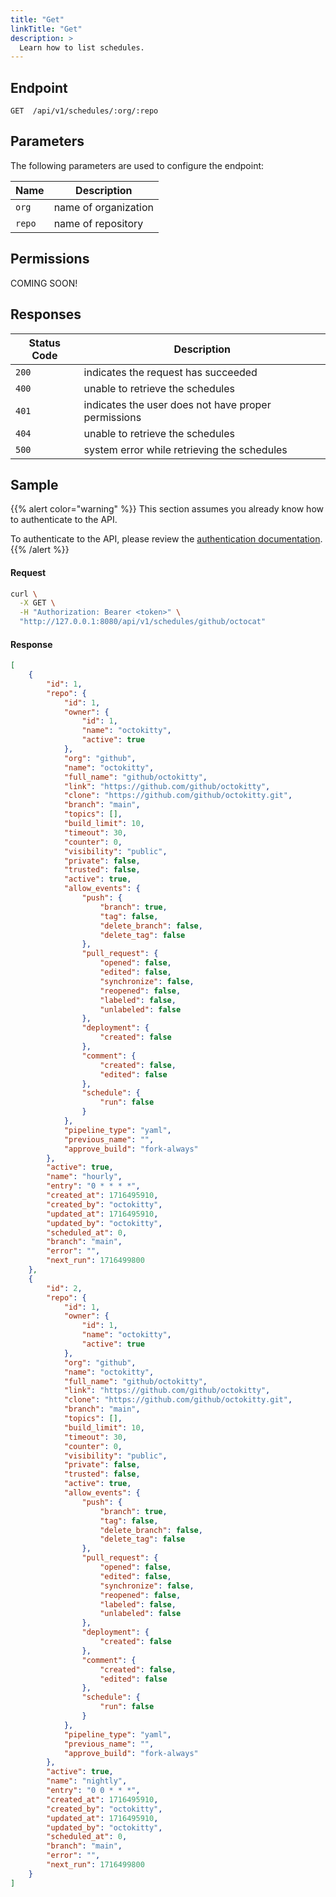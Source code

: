 ```yaml
---
title: "Get"
linkTitle: "Get"
description: >
  Learn how to list schedules.
---
```


## Endpoint

```
GET  /api/v1/schedules/:org/:repo
```

## Parameters

The following parameters are used to configure the endpoint:

| Name   | Description          |
|--------|----------------------|
| `org`  | name of organization |
| `repo` | name of repository   |

## Permissions

COMING SOON!

## Responses

| Status Code | Description                                         |
|-------------|-----------------------------------------------------|
| `200`       | indicates the request has succeeded                 |
| `400`       | unable to retrieve the schedules                    |
| `401`       | indicates the user does not have proper permissions |
| `404`       | unable to retrieve the schedules                    |
| `500`       | system error while retrieving the schedules         |

## Sample

{{% alert color="warning" %}}
This section assumes you already know how to authenticate to the API.

To authenticate to the API, please review the [authentication documentation](/docs/reference/api/authentication/).
{{% /alert %}}

#### Request

```sh
curl \
  -X GET \
  -H "Authorization: Bearer <token>" \
  "http://127.0.0.1:8080/api/v1/schedules/github/octocat"
```

#### Response

```json
[
	{
		"id": 1,
		"repo": {
			"id": 1,
			"owner": {
				"id": 1,
				"name": "octokitty",
				"active": true
			},
			"org": "github",
			"name": "octokitty",
			"full_name": "github/octokitty",
			"link": "https://github.com/github/octokitty",
			"clone": "https://github.com/github/octokitty.git",
			"branch": "main",
			"topics": [],
			"build_limit": 10,
			"timeout": 30,
			"counter": 0,
			"visibility": "public",
			"private": false,
			"trusted": false,
			"active": true,
			"allow_events": {
				"push": {
					"branch": true,
					"tag": false,
					"delete_branch": false,
					"delete_tag": false
				},
				"pull_request": {
					"opened": false,
					"edited": false,
					"synchronize": false,
					"reopened": false,
					"labeled": false,
					"unlabeled": false
				},
				"deployment": {
					"created": false
				},
				"comment": {
					"created": false,
					"edited": false
				},
				"schedule": {
					"run": false
				}
			},
			"pipeline_type": "yaml",
			"previous_name": "",
			"approve_build": "fork-always"
		},
		"active": true,
		"name": "hourly",
		"entry": "0 * * * *",
		"created_at": 1716495910,
		"created_by": "octokitty",
		"updated_at": 1716495910,
		"updated_by": "octokitty",
		"scheduled_at": 0,
		"branch": "main",
		"error": "",
		"next_run": 1716499800
	},
	{
		"id": 2,
		"repo": {
			"id": 1,
			"owner": {
				"id": 1,
				"name": "octokitty",
				"active": true
			},
			"org": "github",
			"name": "octokitty",
			"full_name": "github/octokitty",
			"link": "https://github.com/github/octokitty",
			"clone": "https://github.com/github/octokitty.git",
			"branch": "main",
			"topics": [],
			"build_limit": 10,
			"timeout": 30,
			"counter": 0,
			"visibility": "public",
			"private": false,
			"trusted": false,
			"active": true,
			"allow_events": {
				"push": {
					"branch": true,
					"tag": false,
					"delete_branch": false,
					"delete_tag": false
				},
				"pull_request": {
					"opened": false,
					"edited": false,
					"synchronize": false,
					"reopened": false,
					"labeled": false,
					"unlabeled": false
				},
				"deployment": {
					"created": false
				},
				"comment": {
					"created": false,
					"edited": false
				},
				"schedule": {
					"run": false
				}
			},
			"pipeline_type": "yaml",
			"previous_name": "",
			"approve_build": "fork-always"
		},
		"active": true,
		"name": "nightly",
		"entry": "0 0 * * *",
		"created_at": 1716495910,
		"created_by": "octokitty",
		"updated_at": 1716495910,
		"updated_by": "octokitty",
		"scheduled_at": 0,
		"branch": "main",
		"error": "",
		"next_run": 1716499800
	}
]
```